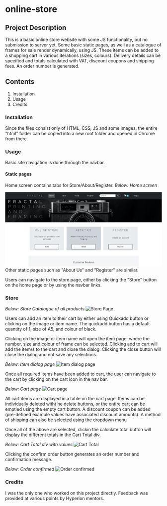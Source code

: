 # online-store

## Project Description ##

This is a basic online store website with some JS functionality, but no submission to server yet.
Some basic static pages, as well as a catalogue of frames for sale render dynamically, using JS.
These items can be added to a shopping cart in various iterations (sizes, colours). Delivery details can be specified and totals calculated with VAT, discount coupons and shipping fees. An order number is generated.

## Contents ##
1. Installation
2. Usage
3. Credits

### Installation ###
Since the files consist only of HTML, CSS, JS and some images, the entire "html" folder can be copied into a new root folder and opened in Chrome from there.

### Usage ###
Basic site navigation is done through the navbar.

#### Static pages ####

Home screen contains tabs for Store/About/Register.
*Below: Home screen*

![Home screen](https://github.com/alley-hen/online-store/blob/d6fefaf0d3532a2011f1c6030a4ab2a57f7ab254/html/readme/readme%20Home.jpg)
Other static pages such as "About Us" and "Register" are similar.

Users can navigate to the store page, either by clicking the "Store" button on the home page or by using the navbar links.

### Store ###

*Below: Store Catalogue of all products*
![Store Page]()

Users can add an item to their cart by either using Quickadd button or clicking on the image or item name.
The quickadd button has a default quantity of 1, size of A5, and colour of black.

Clicking on the image or item name will open the item page, where the number, size and colour of frame can be selected. Clicking add to cart will add the item/s to the cart and close the dialog. Clicking the close button will close the dialog and not save any selections.

*Below: Item dialog page*
![Item dialog page]()

Once all required items have been added to cart, the user can navigate to the cart by clicking on the cart icon in the nav bar.

*Below: Cart page*
![Cart page]()

All cart items are displayed in a table on the cart page. Items can be individually deleted witht he delete buttons, or the entire cart can be emptied using the empty cart button.
A discount coupon can be added (pre-defined example values have associated discount amounts).
A method of shipping can also be selected using the dropdown menu

Once all of the above are selected, clickin the calculate total button will display the different totals in the Cart Total div.

*Below: Cart Total div with values*
![Cart Total]()

Clicking the confirm order button generates an order number and confirmation message.

*Below: Order confirmed*
![Order confirmed]()

### Credits ###

I was the only one who worked on this project directly.
Feedback was provided at various points by Hyperion mentors.
